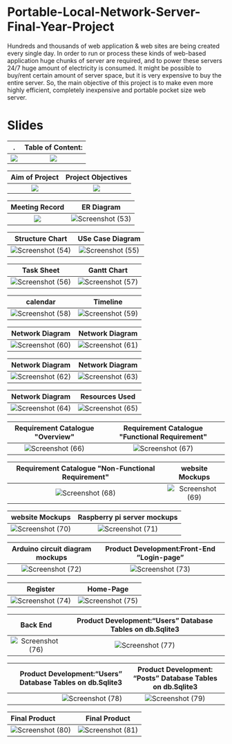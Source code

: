 # Portable-Local-Network-Server-Final-Year-Project

Hundreds and thousands of web application &amp; web sites are being created every single day. In order to run or process these kinds of web-based application huge chunks of server are required, and to power these servers 24/7 huge amount of electricity is consumed. It might be possible to buy/rent certain amount of server space, but it is very expensive to buy the entire server. So, the main objective of this project is to make even more highly efficient, completely inexpensive and portable pocket size web server. 

# Slides

.                                |  Table of Content:
:-------------------------------------------------:|:-------------------------------------------------:
![](https://user-images.githubusercontent.com/37651620/86200106-94338f80-bb7b-11ea-8f6e-053b16d9de38.png)           |  ![](https://user-images.githubusercontent.com/37651620/86200105-9269cc00-bb7b-11ea-8715-d6cd6e094ddb.png)

Aim of Project                                |  Project Objectives
:-------------------------------------------------:|:-------------------------------------------------:
![](https://user-images.githubusercontent.com/37651620/86200103-91d13580-bb7b-11ea-89c4-188535e7cce9.png)           |  ![](https://user-images.githubusercontent.com/37651620/86200101-91389f00-bb7b-11ea-8ff6-2ba9761ea20d.png)

Meeting Record                                |  ER Diagram
:-------------------------------------------------:|:-------------------------------------------------:
![](https://user-images.githubusercontent.com/37651620/86200099-90077200-bb7b-11ea-9604-a680c793acb9.png)          |  ![Screenshot (53)](https://user-images.githubusercontent.com/37651620/86200098-8ed64500-bb7b-11ea-9e7a-586cc6f6fa86.png)

Structure Chart                                |  USe Case Diagram
:-------------------------------------------------:|:-------------------------------------------------:
![Screenshot (54)](https://user-images.githubusercontent.com/37651620/86200094-8e3dae80-bb7b-11ea-9b42-b77ef11a0a2d.png)          |  ![Screenshot (55)](https://user-images.githubusercontent.com/37651620/86200092-8d0c8180-bb7b-11ea-9e09-6ad4176c3a44.png)

Task Sheet                                |  Gantt Chart
:-------------------------------------------------:|:-------------------------------------------------:
![Screenshot (56)](https://user-images.githubusercontent.com/37651620/86200091-8bdb5480-bb7b-11ea-9d49-ad9041ef7f7a.png)           |  ![Screenshot (57)](https://user-images.githubusercontent.com/37651620/86200090-8aaa2780-bb7b-11ea-9ffe-6176aa039026.png)


calendar                                |  Timeline
:-------------------------------------------------:|:-------------------------------------------------:
![Screenshot (58)](https://user-images.githubusercontent.com/37651620/86200087-8a119100-bb7b-11ea-9787-69a778d1f046.png)          |  ![Screenshot (59)](https://user-images.githubusercontent.com/37651620/86200086-88e06400-bb7b-11ea-9600-9d15e63e422e.png)

Network Diagram                                |  Network Diagram  
:-------------------------------------------------:|:-------------------------------------------------:
![Screenshot (60)](https://user-images.githubusercontent.com/37651620/86200080-867e0a00-bb7b-11ea-8cda-783a4cce4604.png)  |  ![Screenshot (61)](https://user-images.githubusercontent.com/37651620/86200168-b0cfc780-bb7b-11ea-8a1d-897678b4f6da.png)

Network Diagram                                  |  Network Diagram  
:-------------------------------------------------:|:-------------------------------------------------:
![Screenshot (62)](https://user-images.githubusercontent.com/37651620/86200167-af9e9a80-bb7b-11ea-97e6-3c5b5d3ee723.png)           |  ![Screenshot (63)](https://user-images.githubusercontent.com/37651620/86200166-add4d700-bb7b-11ea-8f62-3ccf70965377.png)

Network Diagram                                  |  Resources Used  
:-------------------------------------------------:|:-------------------------------------------------:
![Screenshot (64)](https://user-images.githubusercontent.com/37651620/86200161-aca3aa00-bb7b-11ea-9ef6-8349bb028893.png) |  ![Screenshot (65)](https://user-images.githubusercontent.com/37651620/86200155-aad9e680-bb7b-11ea-9656-414730da3fc2.png)

 Requirement Catalogue "Overview"                               |  Requirement Catalogue "Functional Requirement" 
:-------------------------------------------------:|:-------------------------------------------------:
![Screenshot (66)](https://user-images.githubusercontent.com/37651620/86200153-a9a8b980-bb7b-11ea-8bfe-ae91e4fd3c80.png) |  ![Screenshot (67)](https://user-images.githubusercontent.com/37651620/86200150-a9102300-bb7b-11ea-99c2-a399ab063bb2.png)

  Requirement Catalogue "Non-Functional Requirement"                  |  website Mockups 
:-------------------------------------------------:|:-------------------------------------------------:
![Screenshot (68)](https://user-images.githubusercontent.com/37651620/86200148-a7def600-bb7b-11ea-83b1-5bdc055c8ac6.png)           |  ![Screenshot (69)](https://user-images.githubusercontent.com/37651620/86200144-a6153280-bb7b-11ea-8d6d-787fdbfc6870.png)

website Mockups                    |  Raspberry pi server mockups  
:-------------------------------------------------:|:-------------------------------------------------:
![Screenshot (70)](https://user-images.githubusercontent.com/37651620/86200142-a4e40580-bb7b-11ea-9d16-c0e16b61be82.png)          |  ![Screenshot (71)](https://user-images.githubusercontent.com/37651620/86200136-a31a4200-bb7b-11ea-9a20-1c1666abdf09.png)

Arduino circuit diagram mockups                           |  Product Development:Front-End ”Login-page” 
:-------------------------------------------------:|:-------------------------------------------------:
![Screenshot (72)](https://user-images.githubusercontent.com/37651620/86200133-a1e91500-bb7b-11ea-9856-d82481120a6b.png)   |  ![Screenshot (73)](https://user-images.githubusercontent.com/37651620/86200130-a1507e80-bb7b-11ea-964f-de97a35fe741.png)

Register                              |  Home-Page 
:-------------------------------------------------:|:-------------------------------------------------:
![Screenshot (74)](https://user-images.githubusercontent.com/37651620/86200123-9f86bb00-bb7b-11ea-8895-f825582cc908.png) |  ![Screenshot (75)](https://user-images.githubusercontent.com/37651620/86200120-9dbcf780-bb7b-11ea-80c1-56f4eeea9e60.png)

Back End                              |  Product Development:“Users” Database Tables on db.Sqlite3  
:-------------------------------------------------:|:-------------------------------------------------:
![Screenshot (76)](https://user-images.githubusercontent.com/37651620/86200119-9bf33400-bb7b-11ea-8d87-1d578ff21c3c.png)   |  ![Screenshot (77)](https://user-images.githubusercontent.com/37651620/86200118-9b5a9d80-bb7b-11ea-9471-0e99f87372c2.png)


Product Development:“Users” Database Tables on db.Sqlite3  | Product Development: “Posts” Database Tables on db.Sqlite3                       
-----------------------------------------------------------:|:-------------------------------------------------:
   ![Screenshot (78)](https://user-images.githubusercontent.com/37651620/86200116-9ac20700-bb7b-11ea-9a72-9594eaae5630.png) |  ![Screenshot (79)](https://user-images.githubusercontent.com/37651620/86200114-9990da00-bb7b-11ea-8bea-21c1d7e87240.png)     
 
 Final Product | Final Product                        
:--------|:-------------------------------------------------:
 ![Screenshot (80)](https://user-images.githubusercontent.com/37651620/86200110-95fd5300-bb7b-11ea-9216-4edde45555aa.png)  | ![Screenshot (81)](https://user-images.githubusercontent.com/37651620/86200112-97c71680-bb7b-11ea-8a9a-5c1c728eee33.png) 
      
